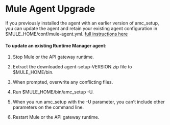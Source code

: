 # Mule Agent Upgrade

If you previously installed the agent with an earlier version of amc_setup, you can update the agent and retain your existing agent configuration in $MULE_HOME/conf/mule-agent.yml.
[full instructions here](https://docs.mulesoft.com/runtime-manager/installing-and-configuring-runtime-manager-agent)
#### To update an existing Runtime Manager agent:

1. Stop Mule or the API gateway runtime.

2. Extract the downloaded agent-setup-VERSION.zip file to $MULE_HOME/bin.

3. When prompted, overwrite any conflicting files.

4. Run $MULE_HOME/bin/amc_setup -U.

5. When you run amc_setup with the -U parameter, you can’t include other parameters on the command line.

6. Restart Mule or the API gateway runtime.


